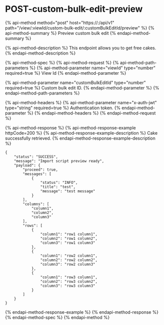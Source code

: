 # POST-custom-bulk-edit-preview

{% api-method method="post" host="https://<host>:<port>/api/v1" path="/view/:viewId/custom-bulk-edit/:customBulkEditId/preview" %}
{% api-method-summary %}
Preview custom bulk edit
{% endapi-method-summary %}

{% api-method-description %}
This endpoint allows you to get free cakes.
{% endapi-method-description %}

{% api-method-spec %}
{% api-method-request %}
{% api-method-path-parameters %}
{% api-method-parameter name="viewId" type="number" required=true %}
View Id
{% endapi-method-parameter %}

{% api-method-parameter name="customBulkEditId" type="number" required=true %}
Custom bulk edit ID.
{% endapi-method-parameter %}
{% endapi-method-path-parameters %}

{% api-method-headers %}
{% api-method-parameter name="x-auth-jwt" type="string" required=true %}
Authentication token.
{% endapi-method-parameter %}
{% endapi-method-headers %}
{% endapi-method-request %}

{% api-method-response %}
{% api-method-response-example httpCode=200 %}
{% api-method-response-example-description %}
Cake successfully retrieved.
{% endapi-method-response-example-description %}

```
{
    "status": "SUCCESS",
    "message": "Import script preview ready",
    "payload": {
        "proceed": true,
        "messages": [
            {
                "status": "INFO",
                "title": "test",
                "message": "test message"
            }
        ],
        "columns": [
            "column1",
            "column2",
            "column3"
        ],
        "rows": [
            {
                "column1": "row1 column1",
                "column2": "row1 column2",
                "column3": "row1 column3"
            },
            {
                "column1": "row2 column1",
                "column2": "row2 column2",
                "column3": "row2 column3"
            },
            {
                "column1": "row3 column1",
                "column2": "row3 column2",
                "column3": "row3 column3"
            }
        ]
    }
}
```
{% endapi-method-response-example %}
{% endapi-method-response %}
{% endapi-method-spec %}
{% endapi-method %}



